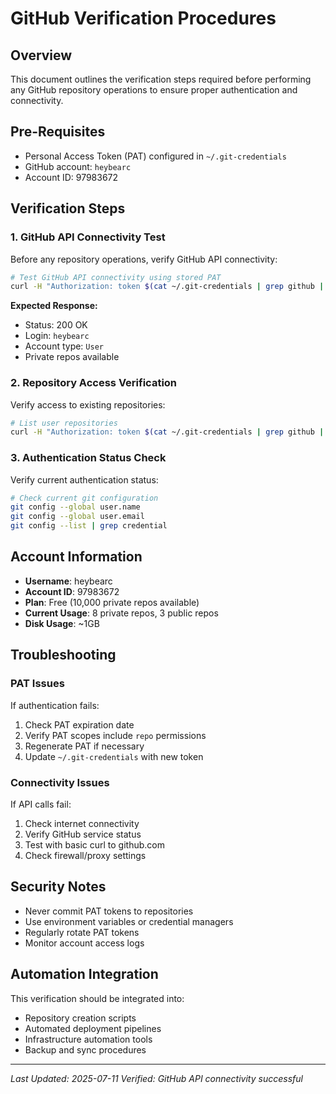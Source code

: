 # GitHub Verification Procedures

## Overview
This document outlines the verification steps required before performing any GitHub repository operations to ensure proper authentication and connectivity.

## Pre-Requisites
- Personal Access Token (PAT) configured in `~/.git-credentials`
- GitHub account: `heybearc`
- Account ID: 97983672

## Verification Steps

### 1. GitHub API Connectivity Test
Before any repository operations, verify GitHub API connectivity:

```bash
# Test GitHub API connectivity using stored PAT
curl -H "Authorization: token $(cat ~/.git-credentials | grep github | cut -d: -f3 | cut -d@ -f1)" https://api.github.com/user
```

**Expected Response:**
- Status: 200 OK
- Login: `heybearc`
- Account type: `User`
- Private repos available

### 2. Repository Access Verification
Verify access to existing repositories:

```bash
# List user repositories
curl -H "Authorization: token $(cat ~/.git-credentials | grep github | cut -d: -f3 | cut -d@ -f1)" https://api.github.com/user/repos
```

### 3. Authentication Status Check
Verify current authentication status:

```bash
# Check current git configuration
git config --global user.name
git config --global user.email
git config --list | grep credential
```

## Account Information
- **Username**: heybearc
- **Account ID**: 97983672
- **Plan**: Free (10,000 private repos available)
- **Current Usage**: 8 private repos, 3 public repos
- **Disk Usage**: ~1GB

## Troubleshooting

### PAT Issues
If authentication fails:
1. Check PAT expiration date
2. Verify PAT scopes include `repo` permissions
3. Regenerate PAT if necessary
4. Update `~/.git-credentials` with new token

### Connectivity Issues
If API calls fail:
1. Check internet connectivity
2. Verify GitHub service status
3. Test with basic curl to github.com
4. Check firewall/proxy settings

## Security Notes
- Never commit PAT tokens to repositories
- Use environment variables or credential managers
- Regularly rotate PAT tokens
- Monitor account access logs

## Automation Integration
This verification should be integrated into:
- Repository creation scripts
- Automated deployment pipelines
- Infrastructure automation tools
- Backup and sync procedures

---

*Last Updated: 2025-07-11*
*Verified: GitHub API connectivity successful*
